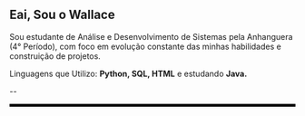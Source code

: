 ## Eai, Sou o Wallace

Sou estudante de Análise e Desenvolvimento de Sistemas pela Anhanguera (4° Período), com foco em evolução constante das minhas habilidades e construição de projetos.
<p>Linguagens que Utilizo: <strong>Python, SQL, HTML</strong> e estudando <strong>Java.</strong>
<p>--</p>
<hr style="height:5px; border:none; background-color:black;">

